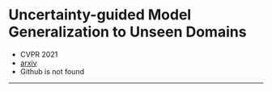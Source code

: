 # Uncertainty-guided Model Generalization to Unseen Domains

- CVPR 2021
- [arxiv](https://arxiv.org/abs/2103.07531)
- Github is not found

---
